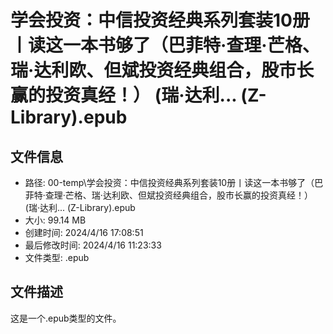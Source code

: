 ﻿# 学会投资：中信投资经典系列套装10册丨读这一本书够了（巴菲特·查理·芒格、瑞·达利欧、但斌投资经典组合，股市长赢的投资真经！） (瑞·达利... (Z-Library).epub

## 文件信息
- 路径: 00-temp\学会投资：中信投资经典系列套装10册丨读这一本书够了（巴菲特·查理·芒格、瑞·达利欧、但斌投资经典组合，股市长赢的投资真经！） (瑞·达利... (Z-Library).epub
- 大小: 99.14 MB
- 创建时间: 2024/4/16 17:08:51
- 最后修改时间: 2024/4/16 11:23:33
- 文件类型: .epub

## 文件描述
这是一个.epub类型的文件。

